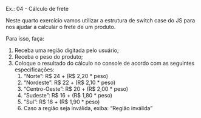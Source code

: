 Ex.: 04 - Cálculo de frete

Neste quarto exercício vamos utilizar a estrutura de switch case do JS para nos ajudar a calcular o frete de um produto.

Para isso, faça:

1. Receba uma região digitada pelo usuário;
2. Receba o peso do produto;
3. Coloque o resultado do cálculo no console de acordo com as seguintes especificações:
   1. “Norte”: R$ 24 + (R$ 2,20 * peso)
   2. “Nordeste”: R$ 22 + (R$ 2,10 * peso)
   3. “Centro-Oeste”: R$ 20 + (R$ 2,00 * peso)
   4. “Sudeste”: R$ 16 + (R$ 1,80 * peso)
   5. “Sul”: R$ 18 + (R$ 1,90 * peso)
   6. Caso a região seja inválida, exiba: “Região inválida”
